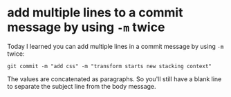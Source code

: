 # add multiple lines to a commit message by using `-m` twice

Today I learned you can add multiple lines in a commit message by using `-m` twice:

    git commit -m "add css" -m "transform starts new stacking context"

The values are concatenated as paragraphs. So you'll still have a blank line to separate the subject line from the body message.
